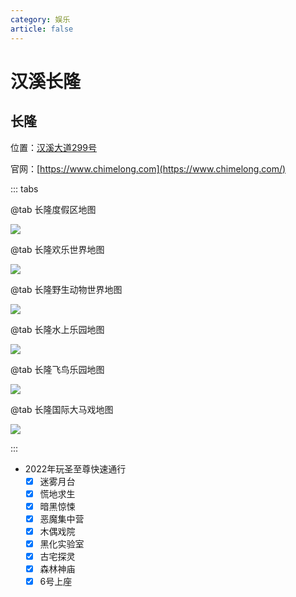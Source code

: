 ```yaml
---
category: 娱乐
article: false
---
```


# 汉溪长隆

## 长隆

<i class="fa-solid fa-location-dot"></i> 位置：<a href="https://ditu.amap.com/place/B0FFFYPEE9" target="_blank">汉溪大道299号</a>

官网：[https://www.chimelong.com](https://www.chimelong.com/)

::: tabs

@tab 长隆度假区地图

![](https://cdn.chimelong.com/upload/9d5bfb623b596f5f/888fd83d28da5f9d.jpg)

@tab 长隆欢乐世界地图

![](https://cdn.chimelong.com/upload/469d7d4e6c2b3973/72ac84303e66bd0a.jpg)

@tab 长隆野生动物世界地图

![](https://cdn.chimelong.com/upload/1ab45b1248b53819/dbffea162236119c.png)

@tab 长隆水上乐园地图

![](https://cdn.chimelong.com/upload/e6f65f10ed7ce70d/ed2612bc602b83e9.jpg)

@tab 长隆飞鸟乐园地图

![](https://cdn.chimelong.com/upload/f39be60a73e839b8/194cba0748aee67e.jpg)

@tab 长隆国际大马戏地图

![](https://cdn.chimelong.com/upload/afc10433ac721bd2/bae5ca9b363e5300.jpg)

:::

- 2022年玩圣至尊快速通行
  - [x] 迷雾月台
  - [x] 慌地求生
  - [x] 暗黑惊悚
  - [x] 恶魔集中营
  - [x] 木偶戏院
  - [x] 黑化实验室
  - [x] 古宅探灵
  - [x] 森林神庙
  - [x] 6号上座